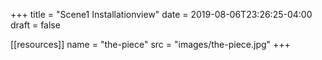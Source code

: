 +++
title = "Scene1 Installationview"
date = 2019-08-06T23:26:25-04:00
draft = false

[[resources]]
  name = "the-piece"
  src = "images/the-piece.jpg"
+++

